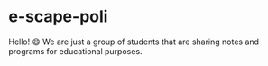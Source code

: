 # e-scape-poli
Hello! :smile: We are just a group of students that are sharing notes and programs for educational purposes.

